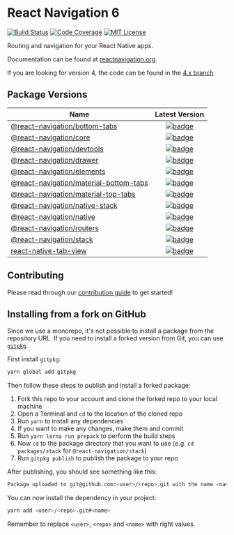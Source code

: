 # React Navigation 6

[![Build Status][build-badge]][build]
[![Code Coverage][coverage-badge]][coverage]
[![MIT License][license-badge]][license]

Routing and navigation for your React Native apps.

Documentation can be found at [reactnavigation.org](https://reactnavigation.org/).

If you are looking for version 4, the code can be found in the [4.x branch](https://github.com/react-navigation/react-navigation/tree/4.x).

## Package Versions

| Name                                                                         |                                                                      Latest Version                                                                       |
| ---------------------------------------------------------------------------- | :-------------------------------------------------------------------------------------------------------------------------------------------------------: |
| [@react-navigation/bottom-tabs](/packages/bottom-tabs)                       |          [![badge](https://img.shields.io/npm/v/@react-navigation/bottom-tabs.svg)](https://www.npmjs.com/package/@react-navigation/bottom-tabs)          |
| [@react-navigation/core](/packages/core)                                     |                 [![badge](https://img.shields.io/npm/v/@react-navigation/core.svg)](https://www.npmjs.com/package/@react-navigation/core)                 |
| [@react-navigation/devtools](/packages/devtools)                             |             [![badge](https://img.shields.io/npm/v/@react-navigation/devtools.svg)](https://www.npmjs.com/package/@react-navigation/devtools)             |
| [@react-navigation/drawer](/packages/drawer)                                 |               [![badge](https://img.shields.io/npm/v/@react-navigation/drawer.svg)](https://www.npmjs.com/package/@react-navigation/drawer)               |
| [@react-navigation/elements](/packages/elements)                             |             [![badge](https://img.shields.io/npm/v/@react-navigation/elements.svg)](https://www.npmjs.com/package/@react-navigation/elements)             |
| [@react-navigation/material-bottom-tabs](/packages/material-bottom-tabs)     | [![badge](https://img.shields.io/npm/v/@react-navigation/material-bottom-tabs.svg)](https://www.npmjs.com/package/@react-navigation/material-bottom-tabs) |
| [@react-navigation/material-top-tabs](/packages/material-top-tabs)           |    [![badge](https://img.shields.io/npm/v/@react-navigation/material-top-tabs.svg)](https://www.npmjs.com/package/@react-navigation/material-top-tabs)    |
| [@react-navigation/native-stack](/packages/native-stack)                     |            [![badge](https://img.shields.io/npm/v/@react-navigation/stack.svg)](https://www.npmjs.com/package/@react-navigation/native-stack)             |
| [@react-navigation/native](/packages/native)                                 |               [![badge](https://img.shields.io/npm/v/@react-navigation/native.svg)](https://www.npmjs.com/package/@react-navigation/native)               |
| [@react-navigation/routers](/packages/routers)                               |              [![badge](https://img.shields.io/npm/v/@react-navigation/routers.svg)](https://www.npmjs.com/package/@react-navigation/routers)              |
| [@react-navigation/stack](/packages/stack)                                   |                [![badge](https://img.shields.io/npm/v/@react-navigation/stack.svg)](https://www.npmjs.com/package/@react-navigation/stack)                |
| [react-native-tab-view](/packages/react-native-tab-view) |        [![badge](https://img.shields.io/npm/v/react-native-tab-view.svg)](https://www.npmjs.com/package/react-native-tab-view)        |

## Contributing

Please read through our [contribution guide](CONTRIBUTING.md) to get started!

## Installing from a fork on GitHub

Since we use a monorepo, it's not possible to install a package from the repository URL. If you need to install a forked version from Git, you can use [`gitpkg`](https://github.com/ramasilveyra/gitpkg).

First install `gitpkg`:

```sh
yarn global add gitpkg
```

Then follow these steps to publish and install a forked package:

1. Fork this repo to your account and clone the forked repo to your local machine
1. Open a Terminal and `cd` to the location of the cloned repo
1. Run `yarn` to install any dependencies
1. If you want to make any changes, make them and commit
1. Run `yarn lerna run prepack` to perform the build steps
1. Now `cd` to the package directory that you want to use (e.g. `cd packages/stack` for `@react-navigation/stack`)
1. Run `gitpkg publish` to publish the package to your repo

After publishing, you should see something like this:

```sh
Package uploaded to git@github.com:<user>/<repo>.git with the name <name>
```

You can now install the dependency in your project:

```sh
yarn add <user>/<repo>.git#<name>
```

Remember to replace `<user>`, `<repo>` and `<name>` with right values.

<!-- badges -->

[build-badge]: https://github.com/react-navigation/react-navigation/actions/workflows/ci.yml/badge.svg
[build]: https://github.com/react-navigation/react-navigation/actions/workflows/ci.yml
[coverage-badge]: https://img.shields.io/codecov/c/github/react-navigation/react-navigation.svg
[coverage]: https://codecov.io/github/react-navigation/react-navigation
[license-badge]: https://img.shields.io/npm/l/@react-navigation/core.svg
[license]: https://opensource.org/licenses/MIT
